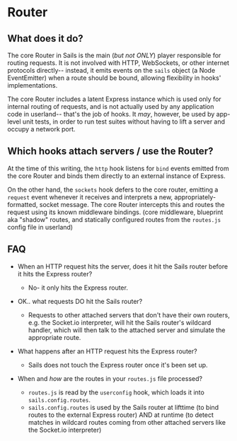 # Router

## What does it do?

The core Router in Sails is the main (_but not ONLY_) player responsible for routing requests.
It is not involved with HTTP, WebSockets, or other internet protocols directly-- instead, it emits
events on the `sails` object (a Node EventEmitter) when a route should be bound, allowing flexibility
in hooks' implementations.

The core Router includes a latent Express instance which is used only for internal routing of requests,
and is not actually used by any application code in userland-- that's the job of hooks.  It _may_, however,
be used by app-level unit tests, in order to run test suites without having to lift a server and occupy a network port.


## Which hooks attach servers / use the Router?

At the time of this writing, the `http` hook listens for `bind` events emitted from the core Router
and binds them directly to an external instance of Express.

On the other hand, the `sockets` hook defers to the core router, emitting a `request` event whenever
it receives and interprets a new, appropriately-formatted, socket message.  The core Router intercepts this
and routes the request using its known middleware bindings. (core middleware, blueprint aka "shadow" routes,
and statically configured routes from the `routes.js` config file in userland)


## FAQ

+ When an HTTP request hits the server, does it hit the Sails router before it hits the Express router?
  + No- it only hits the Express router.

+ OK.. what requests DO hit the Sails router?
  + Requests to other attached servers that don't have their own routers, e.g. the Socket.io interpreter, will hit the Sails router's wildcard handler, which will then talk to the attached server and simulate the appropriate route.

+ What happens after an HTTP request hits the Express router?
  + Sails does not touch the Express router once it's been set up.

+ When and *how* are the routes in your `routes.js` file processed?
  + `routes.js` is read by the `userconfig` hook, which loads it into `sails.config.routes`.
  + `sails.config.routes` is used by the Sails router at lifttime (to bind routes to the external Express router) AND at runtime (to detect matches in wildcard routes coming from other attached servers like the Socket.io interpreter)

